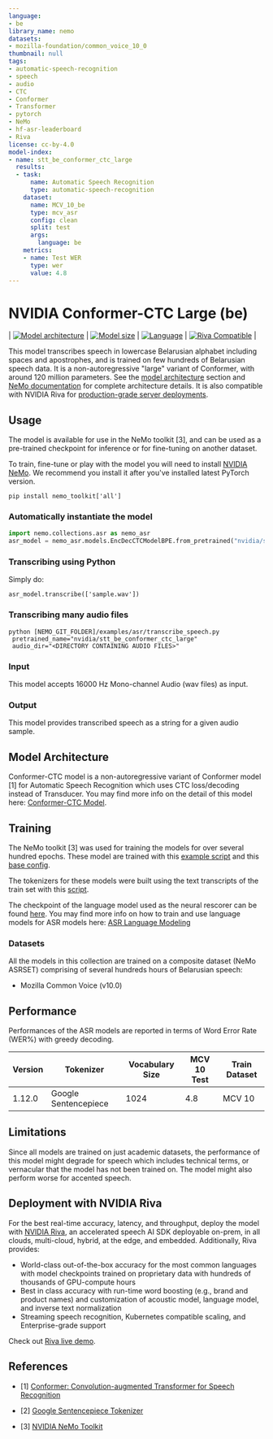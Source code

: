 ```yaml
---
language:
- be
library_name: nemo
datasets:
- mozilla-foundation/common_voice_10_0
thumbnail: null
tags:
- automatic-speech-recognition
- speech
- audio
- CTC
- Conformer
- Transformer
- pytorch
- NeMo
- hf-asr-leaderboard
- Riva
license: cc-by-4.0
model-index:
- name: stt_be_conformer_ctc_large
  results:
  - task:
      name: Automatic Speech Recognition
      type: automatic-speech-recognition
    dataset:
      name: MCV_10_be
      type: mcv_asr
      config: clean
      split: test
      args:
        language: be
    metrics:
    - name: Test WER
      type: wer
      value: 4.8
---
```


# NVIDIA Conformer-CTC Large (be)

<style>
img {
 display: inline;
}
</style>

| [![Model architecture](https://img.shields.io/badge/Model_Arch-Conformer--CTC-lightgrey#model-badge)](#model-architecture)
| [![Model size](https://img.shields.io/badge/Params-120M-lightgrey#model-badge)](#model-architecture)
| [![Language](https://img.shields.io/badge/Language-be--Belarusian-lightgrey#model-badge)](#datasets)
| [![Riva Compatible](https://img.shields.io/badge/NVIDIA%20Riva-compatible-brightgreen#model-badge)](#deployment-with-nvidia-riva) |


This model transcribes speech in lowercase Belarusian alphabet including spaces and apostrophes, and is trained on few hundreds of Belarusian speech data.
It is a non-autoregressive "large" variant of Conformer, with around 120 million parameters.
See the [model architecture](#model-architecture) section and [NeMo documentation](https://docs.nvidia.com/deeplearning/nemo/user-guide/docs/en/main/asr/models.html#conformer-ctc) for complete architecture details.
It is also compatible with NVIDIA Riva for [production-grade server deployments](#deployment-with-nvidia-riva). 


## Usage

The model is available for use in the NeMo toolkit [3], and can be used as a pre-trained checkpoint for inference or for fine-tuning on another dataset.

To train, fine-tune or play with the model you will need to install [NVIDIA NeMo](https://github.com/NVIDIA/NeMo). We recommend you install it after you've installed latest PyTorch version.

```
pip install nemo_toolkit['all']
```

### Automatically instantiate the model

```python
import nemo.collections.asr as nemo_asr
asr_model = nemo_asr.models.EncDecCTCModelBPE.from_pretrained("nvidia/stt_be_conformer_ctc_large")
```

### Transcribing using Python

Simply do:

```
asr_model.transcribe(['sample.wav'])
```

### Transcribing many audio files

```shell
python [NEMO_GIT_FOLDER]/examples/asr/transcribe_speech.py 
 pretrained_name="nvidia/stt_be_conformer_ctc_large" 
 audio_dir="<DIRECTORY CONTAINING AUDIO FILES>"
```

### Input

This model accepts 16000 Hz Mono-channel Audio (wav files) as input.

### Output

This model provides transcribed speech as a string for a given audio sample.

## Model Architecture

Conformer-CTC model is a non-autoregressive variant of Conformer model [1] for Automatic Speech Recognition which uses CTC loss/decoding instead of Transducer. You may find more info on the detail of this model here: [Conformer-CTC Model](https://docs.nvidia.com/deeplearning/nemo/user-guide/docs/en/main/asr/models.html#conformer-ctc). 

## Training

The NeMo toolkit [3] was used for training the models for over several hundred epochs. These model are trained with this [example script](https://github.com/NVIDIA/NeMo/blob/main/examples/asr/asr_ctc/speech_to_text_ctc_bpe.py) and this [base config](https://github.com/NVIDIA/NeMo/blob/main/examples/asr/conf/conformer/conformer_ctc_bpe.yaml).

The tokenizers for these models were built using the text transcripts of the train set with this [script](https://github.com/NVIDIA/NeMo/blob/main/scripts/tokenizers/process_asr_text_tokenizer.py).

The checkpoint of the language model used as the neural rescorer can be found [here](https://catalog.ngc.nvidia.com/orgs/nvidia/teams/nemo/models/stt_be_conformer_ctc_large). You may find more info on how to train and use language models for ASR models here: [ASR Language Modeling](https://docs.nvidia.com/deeplearning/nemo/user-guide/docs/en/main/asr/asr_language_modeling.html)

### Datasets

All the models in this collection are trained on a composite dataset (NeMo ASRSET) comprising of several hundreds hours of Belarusian speech:

- Mozilla Common Voice (v10.0)

## Performance

Performances of the ASR models are reported in terms of Word Error Rate (WER%) with greedy decoding. 

| Version | Tokenizer            | Vocabulary Size | MCV 10 Test | Train Dataset |
|---------|----------------------|-----------------|-------------|---------------|
| 1.12.0  | Google Sentencepiece | 1024            | 4.8         | MCV 10        |

## Limitations

Since all models are trained on just academic datasets, the performance of this model might degrade for speech which includes technical terms, or vernacular that the model has not been trained on. The model might also perform worse for accented speech.

## Deployment with NVIDIA Riva

For the best real-time accuracy, latency, and throughput, deploy the model with [NVIDIA Riva](https://developer.nvidia.com/riva), an accelerated speech AI SDK deployable on-prem, in all clouds, multi-cloud, hybrid, at the edge, and embedded. 
Additionally, Riva provides: 

* World-class out-of-the-box accuracy for the most common languages with model checkpoints trained on proprietary data with hundreds of thousands of GPU-compute hours 
* Best in class accuracy with run-time word boosting (e.g., brand and product names) and customization of acoustic model, language model, and inverse text normalization 
* Streaming speech recognition, Kubernetes compatible scaling, and Enterprise-grade support 

Check out [Riva live demo](https://developer.nvidia.com/riva#demos).

## References

- [1] [Conformer: Convolution-augmented Transformer for Speech Recognition](https://arxiv.org/abs/2005.08100)

- [2] [Google Sentencepiece Tokenizer](https://github.com/google/sentencepiece)

- [3] [NVIDIA NeMo Toolkit](https://github.com/NVIDIA/NeMo)

